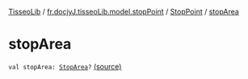 [TisseoLib](../../index.md) / [fr.docjyJ.tisseoLib.model.stopPoint](../index.md) / [StopPoint](index.md) / [stopArea](./stop-area.md)

# stopArea

`val stopArea: `[`StopArea`](../../fr.docjy-j.tisseo-lib.model.stop-area/-stop-area/index.md)`?` [(source)](https://github.com/docjyJ/TisseoLib/tree/master/src/main/kotlin/fr/docjyJ/tisseoLib/model/stopPoint/StopPoint.kt#L14)